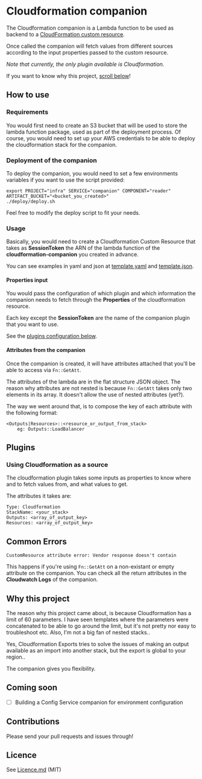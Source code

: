 # Cloudformation companion

The Cloudformation companion is a Lambda function to be used as backend to a [CloudFormation custom resource](http://docs.aws.amazon.com/AWSCloudFormation/latest/UserGuide/aws-resource-cfn-customresource.html).

Once called the companion will fetch values from different sources according to the input properties passed to the custom resource.

_Note that currently, the only plugin available is Cloudformation._

If you want to know why this project, [scroll below](#why-this-project)!

## How to use

### Requirements

You would first need to create an S3 bucket that will be used to store the lambda function package, used as part of the deployment process.
Of course, you would need to set up your AWS credentials to be able to deploy the cloudformation stack for the companion.

### Deployment of the companion

To deploy the companion, you would need to set a few environments variables if you want to use the script provided:

    export PROJECT="infra" SERVICE="companion" COMPONENT="reader" ARTIFACT_BUCKET="<bucket_you_created>"
    ./deploy/deploy.sh

Feel free to modify the deploy script to fit your needs.

### Usage

Basically, you would need to create a Cloudformation Custom Resource that takes as **SessionToken** the ARN of the lambda function of the **cloudformation-companion** you created in advance.

You can see examples in yaml and json at [template.yaml](example/template.yaml) and [template.json](example/template.json).

#### Properties input

You would pass the configuration of which plugin and which information the companion needs to fetch through the **Properties** of the cloudformation resource.

Each key except the **SessionToken** are the name of the companion plugin that you want to use.

See the [plugins configuration below](#plugins).

#### Attributes from the companion

Once the companion is created, it will have attributes attached that you'll be able to access via `Fn::GetAtt`.

The attributes of the lambda are in the flat structure JSON object.
The reason why attributes are not nested is because `Fn::GetAtt` takes only two elements in its array. It doesn't allow the use of nested attributes (yet?).

The way we went around that, is to compose the key of each attribute with the following format:

    <Outputs|Resources>::<resource_or_output_from_stack>
        eg: Outputs::LoadBalancer


## Plugins

### Using Cloudformation as a source

The cloudformation plugin takes some inputs as properties to know where and to fetch values from, and what values to get.

The attributes it takes are:

    Type: Cloudformation
    StackName: <your_stack>
    Outputs: <array_of_output_key>
    Resources: <array_of_output_key>

## Common Errors

    CustomResource attribute error: Vendor response doesn't contain

This happens if you're using `Fn::GetAtt` on a non-existant or empty attribute on the companion.
You can check all the return attributes in the **Cloudwatch Logs** of the companion.

## Why this project

The reason why this project came about, is because Cloudformation has a limit of 60 parameters.
I have seen templates where the parameters were concatenated to be able to go around the limit, but it's not pretty nor easy to troubleshoot etc.
Also, I'm not a big fan of nested stacks..

Yes, Cloudformation Exports tries to solve the issues of making an output available as an import into another stack, but the export is global to your region..

The companion gives you flexibility.

## Coming soon

  - [ ] Building a Config Service companion for environment configuration

## Contributions

Please send your pull requests and issues through!

## Licence

See [Licence.md](Licence.md) (MIT)
